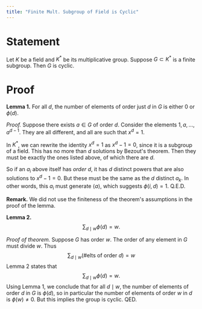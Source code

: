 ```yaml
---
title: "Finite Mult. Subgroup of Field is Cyclic"
---
```


# Statement
Let $K$ be a field and $K^\ast$ be its multiplicative group. Suppose $G\subset K^\ast$ is a finite subgroup. Then $G$ is cyclic.

# Proof
**Lemma 1.** For all $d$, the number of elements of order just $d$ in $G$ is either 0 or $\phi(d)$.

_Proof._ Suppose there exists $a\in G$ of order $d$. Consider the elements $1, a,\dots, a^{d-1}$. They are all different, and all are such that $x^d=1$.

In $K^\ast$, we can rewrite the identity $x^d=1$ as $x^d-1=0$, since it is a subgroup of a field. This has no more than $d$ solutions by Bezout's theorem. Then they must be exactly the ones listed above, of which there are $d$. 

So if an $a_i$ above itself has _order_ $d$, it has $d$ distinct powers that are also solutions to $x^d-1=0$. But these must be the same as the $d$ distinct $a_k$. In other words, this $a_i$ must generate $\langle a\rangle$, which suggests $\phi(i,d)=1$. Q.E.D.

**Remark.** We did not use the finiteness of the theorem's assumptions in the proof of the lemma.

**Lemma 2.** 
$$
\sum_{d\mid w}\phi(d)=w.
$$

_Proof of theorem._ Suppose $G$ has order $w$. The order of any element in $G$ must divide $w$. Thus
$$
\sum_{d\mid w}(\# \text{elts of order } d)=w
$$
Lemma 2 states that
$$
\sum_{d\mid w}\phi(d)=w.
$$
Using Lemma 1, we conclude that for all $d\mid w$, the number of elements of order $d$ in $G$ is $\phi(d)$, so in particular the number of elements of order $w$ in $d$ is $\phi(w)\neq 0$. But this implies the group is cyclic. QED. 
